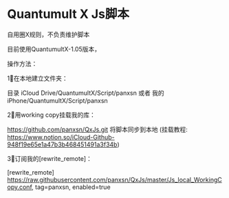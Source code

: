 # Quantumult X Js脚本
自用圈X规则，不负责维护脚本

目前使用QuantumultX-1.05版本，

操作方法：

1⃣️在本地建立文件夹：

目录 
iCloud Drive/QuantumultX/Script/panxsn
或者 
我的iPhone/QuantumultX/Script/panxsn

2⃣️用working copy挂载我的库：

https://github.com/panxsn/QxJs.git
将脚本同步到本地
(挂载教程: https://www.notion.so/iCloud-Github-948f19e65e1a47b3b468451491a3f34b)

3⃣️订阅我的[rewrite_remote]：

[rewrite_remote]
https://raw.githubusercontent.com/panxsn/QxJs/master/Js_local_WorkingCopy.conf, tag=panxsn, enabled=true
